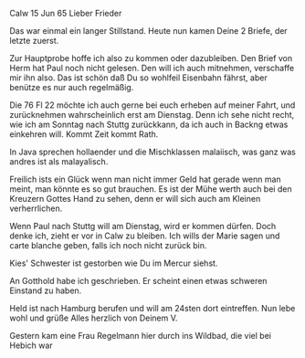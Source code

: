  Calw 15 Jun 65
Lieber Frieder

Das war einmal ein langer Stillstand. Heute nun kamen Deine 2 Briefe, der letzte zuerst.

Zur Hauptprobe hoffe ich also zu kommen oder dazubleiben. Den Brief von Herm hat Paul noch nicht gelesen. Den will ich auch mitnehmen, verschaffe mir ihn also. Das ist schön daß Du so wohlfeil Eisenbahn fährst, aber benütze es nur auch regelmäßig.

Die 76 Fl 22 möchte ich auch gerne bei euch erheben auf meiner Fahrt, und zurücknehmen wahrscheinlich erst am Dienstag. Denn ich sehe nicht recht, wie ich am Sonntag nach Stuttg zurückkann, da ich auch in Backng etwas einkehren will. Kommt Zeit kommt Rath.

In Java sprechen hollaender und die Mischklassen malaiisch, was ganz was andres ist als malayalisch.

Freilich ists ein Glück wenn man nicht immer Geld hat gerade wenn man meint, man könnte es so gut brauchen. Es ist der Mühe werth auch bei den Kreuzern Gottes Hand zu sehen, denn er will sich auch am Kleinen verherrlichen.

Wenn Paul nach Stuttg will am Dienstag, wird er kommen dürfen. Doch denke ich, zieht er vor in Calw zu bleiben. Ich wills der Marie sagen und carte blanche geben, falls ich noch nicht zurück bin.

Kies' Schwester ist gestorben wie Du im Mercur siehst.

An Gotthold habe ich geschrieben. Er scheint einen etwas schweren Einstand zu haben.

Held ist nach Hamburg berufen und will am 24sten dort eintreffen. 
Nun lebe wohl und grüße Alles herzlich von Deinem
 V.

Gestern kam eine Frau Regelmann hier durch ins Wildbad, die viel bei Hebich war

